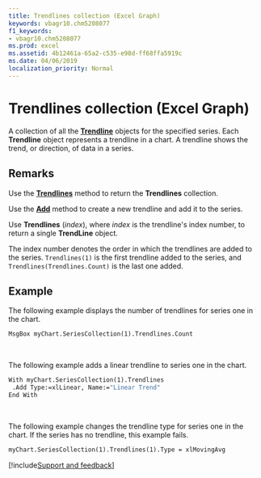 ```yaml
---
title: Trendlines collection (Excel Graph)
keywords: vbagr10.chm5208077
f1_keywords:
- vbagr10.chm5208077
ms.prod: excel
ms.assetid: 4b12461a-65a2-c535-e98d-ff68ffa5919c
ms.date: 04/06/2019
localization_priority: Normal
---
```



# Trendlines collection (Excel Graph)

A collection of all the **[Trendline](Excel.Trendline-graph-object.md)** objects for the specified series. Each **Trendline** object represents a trendline in a chart. A trendline shows the trend, or direction, of data in a series.


## Remarks

Use the **[Trendlines](excel.trendlines-graph-method.md)** method to return the **Trendlines** collection. 

Use the **[Add](Excel.Add.md)** method to create a new trendline and add it to the series.

Use **Trendlines** (_index_), where _index_ is the trendline's index number, to return a single **TrendLine** object.

The index number denotes the order in which the trendlines are added to the series. `Trendlines(1)` is the first trendline added to the series, and `Trendlines(Trendlines.Count)` is the last one added.

## Example

The following example displays the number of trendlines for series one in the chart.

```vb
MsgBox myChart.SeriesCollection(1).Trendlines.Count
```

<br/>

The following example adds a linear trendline to series one in the chart.

```vb
With myChart.SeriesCollection(1).Trendlines 
 .Add Type:=xlLinear, Name:="Linear Trend" 
End With
```

<br/>

The following example changes the trendline type for series one in the chart. If the series has no trendline, this example fails.

```vb
myChart.SeriesCollection(1).Trendlines(1).Type = xlMovingAvg
```



[!include[Support and feedback](~/includes/feedback-boilerplate.md)]